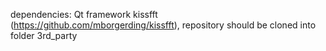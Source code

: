 dependencies:
Qt framework
kissfft (https://github.com/mborgerding/kissfft), repository should be cloned into folder 3rd_party
